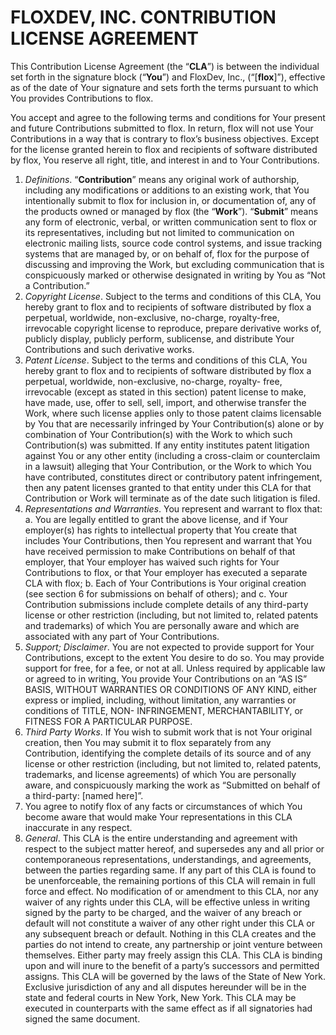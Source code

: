# FLOXDEV, INC. CONTRIBUTION LICENSE AGREEMENT

This Contribution License Agreement (the “**CLA**”) is between the individual set forth in the signature
block (“**You**”) and FloxDev, Inc., (“[**flox**]”), effective as of the date of Your signature and sets forth
the terms pursuant to which You provides Contributions to flox.

You accept and agree to the following terms and conditions for Your present and future Contributions
submitted to flox. In return, flox will not use Your Contributions in a way that is contrary to
flox’s business objectives. Except for the license granted herein to flox and recipients of
software distributed by flox, You reserve all right, title, and interest in and to Your Contributions.

1. _Definitions_. “**Contribution**” means any original work of authorship, including any modifications or
additions to an existing work, that You intentionally submit to flox for inclusion in, or documentation
of, any of the products owned or managed by flox (the “**Work**”). “**Submit**” means any form of
electronic, verbal, or written communication sent to flox or its representatives, including but not
limited to communication on electronic mailing lists, source code control systems, and issue tracking systems
that are managed by, or on behalf of, flox for the purpose of discussing and improving the Work, but
excluding communication that is conspicuously marked or otherwise designated in writing by You as “Not a
Contribution.”
2. _Copyright License_. Subject to the terms and conditions of this CLA, You hereby grant to flox
and to recipients of software distributed by flox a perpetual, worldwide, non-exclusive, no-charge,
royalty-free, irrevocable copyright license to reproduce, prepare derivative works of, publicly display,
publicly perform, sublicense, and distribute Your Contributions and such derivative works.
3. _Patent License_. Subject to the terms and conditions of this CLA, You hereby grant to flox and
to recipients of software distributed by flox a perpetual, worldwide, non-exclusive, no-charge, royalty-
free, irrevocable (except as stated in this section) patent license to make, have made, use, offer to sell, sell,
import, and otherwise transfer the Work, where such license applies only to those patent claims licensable by
You that are necessarily infringed by Your Contribution(s) alone or by combination of Your Contribution(s)
with the Work to which such Contribution(s) was submitted. If any entity institutes patent litigation against
You or any other entity (including a cross-claim or counterclaim in a lawsuit) alleging that Your Contribution,
or the Work to which You have contributed, constitutes direct or contributory patent infringement, then any
patent licenses granted to that entity under this CLA for that Contribution or Work will terminate as of the
date such litigation is filed.
4. _Representations and Warranties_. You represent and warrant to flox that:
    a. You are legally entitled to grant the above license, and if Your employer(s) has rights to
intellectual property that You create that includes Your Contributions, then You represent and warrant that
You have received permission to make Contributions on behalf of that employer, that Your employer has
waived such rights for Your Contributions to flox, or that Your employer has executed a separate CLA
with flox;
    b. Each of Your Contributions is Your original creation (see section 6 for submissions on behalf
of others); and
    c. Your Contribution submissions include complete details of any third-party license or other
restriction (including, but not limited to, related patents and trademarks) of which You are personally aware
and which are associated with any part of Your Contributions.
5. _Support; Disclaimer_. You are not expected to provide support for Your Contributions, except to the
extent You desire to do so. You may provide support for free, for a fee, or not at all. Unless required by
applicable law or agreed to in writing, You provide Your Contributions on an “AS IS” BASIS, WITHOUT
WARRANTIES OR CONDITIONS OF ANY KIND, either express or implied, including, without limitation,
any warranties or conditions of TITLE, NON- INFRINGEMENT, MERCHANTABILITY, or FITNESS FOR
A PARTICULAR PURPOSE.
6. _Third Party Works_. If You wish to submit work that is not Your original creation, then You may
submit it to flox separately from any Contribution, identifying the complete details of its source and of
any license or other restriction (including, but not limited to, related patents, trademarks, and license
agreements) of which You are personally aware, and conspicuously marking the work as “Submitted on
behalf of a third-party: [named here]”.
7. You agree to notify flox of any facts or circumstances of which You become aware that would
make Your representations in this CLA inaccurate in any respect.
8. _General_. This CLA is the entire understanding and agreement with respect to the subject matter
hereof, and supersedes any and all prior or contemporaneous representations, understandings, and agreements,
between the parties regarding same. If any part of this CLA is found to be unenforceable, the remaining
portions of this CLA will remain in full force and effect. No modification of or amendment to this CLA, nor
any waiver of any rights under this CLA, will be effective unless in writing signed by the party to be charged,
and the waiver of any breach or default will not constitute a waiver of any other right under this CLA or any
subsequent breach or default. Nothing in this CLA creates and the parties do not intend to create, any
partnership or joint venture between themselves. Either party may freely assign this CLA. This CLA is
binding upon and will inure to the benefit of a party’s successors and permitted assigns. This CLA will be
governed by the laws of the State of New York. Exclusive jurisdiction of any and all disputes hereunder will
be in the state and federal courts in New York, New York. This CLA may be executed in counterparts with
the same effect as if all signatories had signed the same document.
